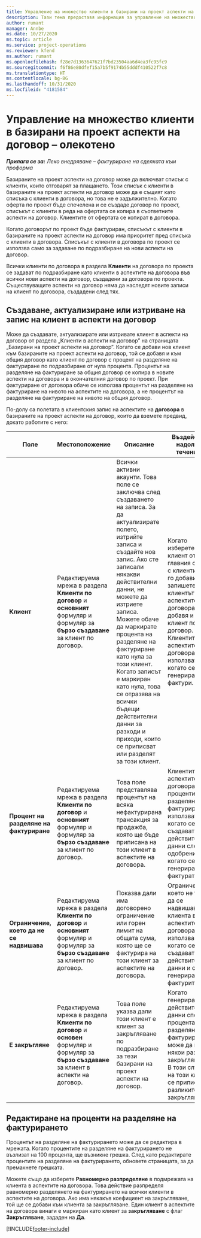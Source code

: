 ```yaml
---
title: Управление на множество клиенти в базирани на проект аспекти на договор – олекотено
description: Тази тема предоставя информация за управление на множество клиенти в базирани на проект аспекти на договор.
author: rumant
manager: Annbe
ms.date: 10/27/2020
ms.topic: article
ms.service: project-operations
ms.reviewer: kfend
ms.author: rumant
ms.openlocfilehash: f28e7d1363647621f7bd23504aa6d4ea3fc95fc9
ms.sourcegitcommit: f6f86e80dfef15a7b5f9174b55dddf410522f7c8
ms.translationtype: HT
ms.contentlocale: bg-BG
ms.lasthandoff: 10/31/2020
ms.locfileid: "4181584"
---
```

# <a name="manage-multiple-customers-on-project-based-contract-lines---lite"></a>Управление на множество клиенти в базирани на проект аспекти на договор – олекотено

_**Прилага се за:** Леко внедряване – фактуриране на сделката към проформа_

Базираните на проект аспекти на договор може да включват списък с клиенти, които отговарят за плащането. Този списък с клиенти в базираните на проект аспекти на договор може да е същият като списъка с клиенти в договора, но това не е задължително. Когато оферта по проект бъде спечелена и се създаде договор по проект, списъкът с клиенти в реда на офертата се копира в съответните аспекти на договор. Клиентите от офертата се копират в договора.

Когато договорът по проект бъде фактуриран, списъкът с клиенти в базираните на проект аспекти на договор има приоритет пред списъка с клиенти в договора. Списъкът с клиенти в договора по проект се използва само за задаване по подразбиране на нови аспекти на договор.

Всички клиенти по договора в раздела **Клиенти** на договора по проекта се задават по подразбиране като клиенти в аспектите на договора във всички нови аспекти на договор, създадени за договора по проекта. Съществуващите аспекти на договор няма да наследят новите записи на клиент по договора, създадени след тях.

## <a name="create-update-or-delete-a-contract-line-customer-record"></a>Създаване, актуализиране или изтриване на запис на клиент в аспекти на договор

Може да създавате, актуализирате или изтривате клиент в аспекти на договор от раздела „Клиенти в аспекти на договор” на страницата „Базирани на проект аспекти на договор”. Когато се добави нов клиент към базираните на проект аспекти на договор, той се добавя и към общия договор като клиент по договор с процент на разделяне на фактуриране по подразбиране от нула процента. Процентът на разделяне на фактуриране за общия договор се копира в новите аспекти на договора и в окончателния договор по проект. При фактуриране от договора обаче се използва процентът на разделяне на фактуриране на нивото на аспектите на договора, а не процентът на разделяне на фактуриране на нивото на общия договор.

По-долу са полетата в клиентския запис на аспектите на **договора** в базираните на проект аспекти на договор, които да вземете предвид, докато работите с него:

| Поле | Местоположение | Описание | Въздействие надолу по течението |
| --- | --- | --- | --- |
| **Клиент** | Редактируема мрежа в раздела **Клиенти по договор** и **основният** формуляр и формуляр за **бързо създаване** за клиент по договор. | Всички активни акаунти. Това поле се заключва след създаването на записа. За да актуализирате полето, изтрийте записа и създайте нов запис. Ако сте записали някакви действителни данни, не можете да изтриете записа. Можете обаче да маркирате процента на разделяне на фактуриране като нула за този клиент. Когато записът е маркиран като нула, това се отразява на всички бъдещи действителни данни за разходи и приходи, които се приписват или разделят за този клиент. | Когато изберете клиент от главния списък с клиенти, за да го добавите и запишете, клиентът на аспектите на договора се добавя и като клиент по договор. Клиентите по аспектите на договора се използват, когато се генерират фактури. |
| **Процент на разделяне на фактуриране** | Редактируема мрежа в раздела **Клиенти по договор** и **основният** формуляр и формуляр за **бързо създаване** за клиент по договор. | Това поле представлява процентът на всяка нефактурирана трансакция за продажба, която ще бъде приписана на този клиент в аспектите на договора. | Клиентите в аспектите на договора и процентите на разделяне на фактуриране се използват, когато се създават действителни данни след одобрение и когато се генерира фактурата. |
| **Ограничение, което да не се надвишава** | Редактируема мрежа в раздела **Клиенти по договор** и **основният** формуляр и формуляр за **бързо създаване** за клиент по договор. | Показва дали има договорено ограничение или горен лимит на общата сума, която ще се фактурира на този клиент за аспектите на договора. | Ограничението, което не трябва да се надвишава за клиента в аспектите на договора, се използва, когато се създават действителни данни и се генерират фактурите. |
| **Е закръгляне** | Редактируема мрежа в раздела **Клиенти по договор** и **основен** формуляр и формуляр за **бързо създаване** за клиент в аспекти на договор. | Това поле указва дали този клиент е клиент за закръгляване по подразбиране за тези базирани на проект аспекти на договор. | Когато генерирате действителни данни според процента на разделяне на фактуриране, може да има някои разлики в закръгляването. В този случай на този клиент се приписват разликите в закръгляването. |

## <a name="edit-billing-split-percentages"></a>Редактиране на проценти на разделяне на фактурирането

Процентът на разделяне на фактурирането може да се редактира в мрежата. Когато процентите на разделяне на фактурирането не възлизат на 100 процента, ще възникне грешка. След като редактирате процентите на разделяне на фактурирането, обновете страницата, за да премахнете грешката.

Можете също да изберете **Равномерно разпределяне** в подмрежата на клиента в аспектите на договора. Това действие разпределя равномерно разделянето на фактурирането на всички клиенти в аспектите на договора. Ако има някакъв коефициент на закръгляване, той ще се добави към клиента за закръгляване. Един клиент в аспектите на договора винаги е маркиран като клиент за **закръгляване** с флаг **Закръгляване**, зададен на **Да**.


[!INCLUDE[footer-include](../../includes/footer-banner.md)]